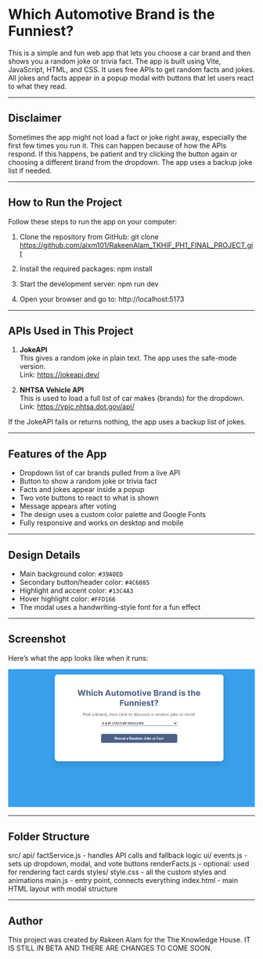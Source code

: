 # Which Automotive Brand is the Funniest?

This is a simple and fun web app that lets you choose a car brand and then shows you a random joke or trivia fact. The app is built using Vite, JavaScript, HTML, and CSS. It uses free APIs to get random facts and jokes. All jokes and facts appear in a popup modal with buttons that let users react to what they read.

---


## Disclaimer

Sometimes the app might not load a fact or joke right away, especially the first few times you run it. This can happen because of how the APIs respond. If this happens, be patient and try clicking the button again or choosing a different brand from the dropdown. The app uses a backup joke list if needed.

---

## How to Run the Project

Follow these steps to run the app on your computer:

1. Clone the repository from GitHub:
git clone https://github.com/alxm101/RakeenAlam_TKHIF_PH1_FINAL_PROJECT.git


2. Install the required packages:
npm install


3. Start the development server:
npm run dev


4. Open your browser and go to:
http://localhost:5173


---

## APIs Used in This Project

1. **JokeAPI**  
This gives a random joke in plain text. The app uses the safe-mode version.  
Link: https://jokeapi.dev/

2. **NHTSA Vehicle API**  
This is used to load a full list of car makes (brands) for the dropdown.  
Link: https://vpic.nhtsa.dot.gov/api/

If the JokeAPI fails or returns nothing, the app uses a backup list of jokes.

---

## Features of the App

- Dropdown list of car brands pulled from a live API
- Button to show a random joke or trivia fact
- Facts and jokes appear inside a popup
- Two vote buttons to react to what is shown
- Message appears after voting
- The design uses a custom color palette and Google Fonts
- Fully responsive and works on desktop and mobile

----------

## Design Details

- Main background color: `#39A0ED`
- Secondary button/header color: `#4C6085`
- Highlight and accent color: `#13C4A3`
- Hover highlight color: `#FFD166`
- The modal uses a handwriting-style font for a fun effect

----------

## Screenshot

Here’s what the app looks like when it runs:

![screenshot](screenshot.png)


----------
## Folder Structure

src/
api/
factService.js - handles API calls and fallback logic
ui/
events.js - sets up dropdown, modal, and vote buttons
renderFacts.js - optional: used for rendering fact cards
styles/
style.css - all the custom styles and animations
main.js - entry point, connects everything
index.html - main HTML layout with modal structure


---

## Author

This project was created by Rakeen Alam for the The Knowledge House. IT IS STILL IN BETA AND THERE ARE CHANGES TO COME SOON.


